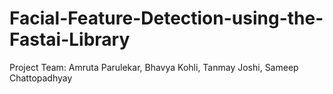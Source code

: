 # Facial-Feature-Detection-using-the-Fastai-Library

Project Team: Amruta Parulekar, Bhavya Kohli, Tanmay Joshi, Sameep Chattopadhyay
